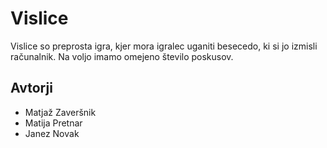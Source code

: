 # Vislice

Vislice so preprosta igra, kjer mora igralec uganiti besecedo, ki si jo izmisli računalnik. Na voljo imamo omejeno število poskusov.

## Avtorji

* Matjaž Zaveršnik
* Matija Pretnar
* Janez Novak
